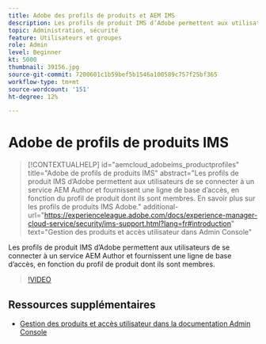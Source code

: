 ```yaml
---
title: Adobe des profils de produits et AEM IMS
description: Les profils de produit IMS d’Adobe permettent aux utilisateurs de se connecter à un service AEM Author et fournissent une ligne de base d’accès, en fonction du profil de produit dont ils sont membres.
topic: Administration, sécurité
feature: Utilisateurs et groupes
role: Admin
level: Beginner
kt: 5000
thumbnail: 39156.jpg
source-git-commit: 7200601c1b59bef5b1546a100589c757f25bf365
workflow-type: tm+mt
source-wordcount: '151'
ht-degree: 12%

---
```



# Adobe de profils de produits IMS

>[!CONTEXTUALHELP]
>id="aemcloud_adobeims_productprofiles"
>title="Adobe de profils de produits IMS"
>abstract="Les profils de produit IMS d’Adobe permettent aux utilisateurs de se connecter à un service AEM Author et fournissent une ligne de base d’accès, en fonction du profil de produit dont ils sont membres. En savoir plus sur les profils de produits IMS Adobe."
>additional-url="https://experienceleague.adobe.com/docs/experience-manager-cloud-service/security/ims-support.html?lang=fr#introduction" text="Gestion des produits et accès utilisateur dans Admin Console"

Les profils de produit IMS d’Adobe permettent aux utilisateurs de se connecter à un service AEM Author et fournissent une ligne de base d’accès, en fonction du profil de produit dont ils sont membres.

>[!VIDEO](https://video.tv.adobe.com/v/39156/?quality=12&learn=on)

## Ressources supplémentaires

+ [Gestion des produits et accès utilisateur dans la documentation Admin Console](https://experienceleague.adobe.com/docs/experience-manager-cloud-service/security/ims-support.html#managing-products-and-user-access-in-admin-console)

